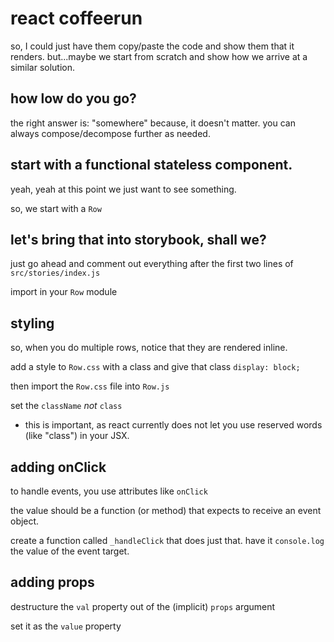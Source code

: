 # react coffeerun

so, I could just have them copy/paste the code and show them that it renders.
but...maybe we start from scratch and show how we arrive at a similar solution.

## how low do you go?

the right answer is: "somewhere"
because, it doesn't matter.
you can always compose/decompose further as needed.

## start with a functional stateless component.

yeah, yeah at this point we just want to see something.

so, we start with a `Row`

## let's bring that into storybook, shall we?

just go ahead and comment out everything after the first two lines of `src/stories/index.js`

import in your `Row` module

## styling

so, when you do multiple rows, notice that they are rendered inline.

add a style to `Row.css` with a class and give that class
`display: block;`

then import the `Row.css` file into `Row.js`

set the `className` *not* `class`
- this is important, as react currently does
not let you use reserved words (like "class")
in your JSX.

## adding onClick

to handle events, you use attributes like
`onClick`

the value should be a function (or method) that
expects to receive an event object.

create a function called `_handleClick` that does just that. have it `console.log` the value of the event
target.

## adding props

destructure the `val` property out of the (implicit) `props` argument

set it as the `value` property

